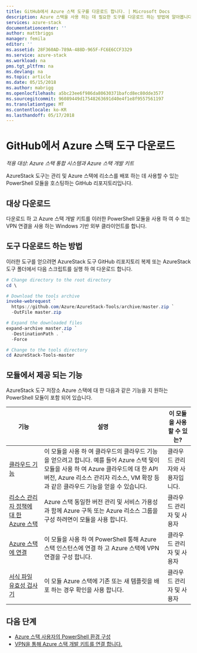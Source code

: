 ```yaml
---
title: GitHub에서 Azure 스택 도구를 다운로드 합니다. | Microsoft Docs
description: Azure 스택을 사용 하는 데 필요한 도구를 다운로드 하는 방법에 알아봅니다.
services: azure-stack
documentationcenter: ''
author: mattbriggs
manager: femila
editor: ''
ms.assetid: 28F360AD-789A-488D-965F-FC6E6CCF3329
ms.service: azure-stack
ms.workload: na
pms.tgt_pltfrm: na
ms.devlang: na
ms.topic: article
ms.date: 05/15/2018
ms.author: mabrigg
ms.openlocfilehash: a5bc23ee6f986da80630371bafcd8ec80dde3577
ms.sourcegitcommit: 96089449d17548263691d40e4f1e8f9557561197
ms.translationtype: MT
ms.contentlocale: ko-KR
ms.lasthandoff: 05/17/2018
---
```

# <a name="download-azure-stack-tools-from-github"></a>GitHub에서 Azure 스택 도구 다운로드

*적용 대상: Azure 스택 통합 시스템과 Azure 스택 개발 키트*

AzureStack 도구는 관리 및 Azure 스택에 리소스를 배포 하는 데 사용할 수 있는 PowerShell 모듈을 호스팅하는 GitHub 리포지토리입니다.

## <a name="download-targets"></a>대상 다운로드

다운로드 하 고 Azure 스택 개발 키트를 이러한 PowerShell 모듈을 사용 하 여 수 또는 VPN 연결을 사용 하는 Windows 기반 외부 클라이언트를 합니다.

## <a name="how-to-get-the-tools"></a>도구 다운로드 하는 방법

이러한 도구를 얻으려면 AzureStack 도구 GitHub 리포지토리 복제 또는 AzureStack 도구 폴더에서 다음 스크립트를 실행 하 여 다운로드 합니다.

```PowerShell
# Change directory to the root directory
cd \

# Download the tools archive
invoke-webrequest `
  https://github.com/Azure/AzureStack-Tools/archive/master.zip `
  -OutFile master.zip

# Expand the downloaded files
expand-archive master.zip `
  -DestinationPath . `
  -Force

# Change to the tools directory
cd AzureStack-Tools-master

```

## <a name="functionalities-provided-by-the-modules"></a>모듈에서 제공 되는 기능

AzureStack 도구 저장소 Azure 스택에 대 한 다음과 같은 기능을 지 원하는 PowerShell 모듈이 포함 되어 있습니다.

| 기능 | 설명 | 이 모듈을 사용할 수 있는? |
| --- | --- | --- |
| [클라우드 기능](azure-stack-validate-templates.md) | 이 모듈을 사용 하 여 클라우드의 클라우드 기능을 얻으려고 합니다. 예를 들어 Azure 스택 및이 모듈을 사용 하 여 Azure 클라우드에 대 한 API 버전, Azure 리소스 관리자 리소스, VM 확장 등과 같은 클라우드 기능을 얻을 수 있습니다. | 클라우드 관리자와 사용자입니다. |
| [리소스 관리자 정책에 대 한 Azure 스택](azure-stack-policy-module.md) | Azure 스택 동일한 버전 관리 및 서비스 가용성과 함께 Azure 구독 또는 Azure 리소스 그룹을 구성 하려면이 모듈을 사용 합니다. | 클라우드 관리자 및 사용자 |
| [Azure 스택에 연결](azure-stack-connect-azure-stack.md) | 이 모듈을 사용 하 여 PowerShell 통해 Azure 스택 인스턴스에 연결 하 고 Azure 스택에 VPN 연결을 구성 합니다. | 클라우드 관리자 및 사용자 |
| [서식 파일 유효성 검사기](azure-stack-validate-templates.md) | 이 모듈 Azure 스택에 기존 또는 새 템플릿을 배포 하는 경우 확인을 사용 합니다. | 클라우드 관리자 및 사용자 |

## <a name="next-steps"></a>다음 단계

* [Azure 스택 사용자의 PowerShell 환경 구성](azure-stack-powershell-configure-user.md)
* [VPN을 통해 Azure 스택 개발 키트를 연결 합니다.](azure-stack-connect-azure-stack.md)
